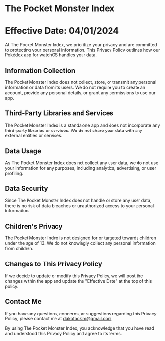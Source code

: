# The Pocket Monster Index

# Effective Date: 04/01/2024

At The Pocket Monster Index, we prioritize your privacy and are committed to protecting your personal information. This Privacy Policy outlines how our Pokédex app for watchOS handles your data.

## Information Collection
The Pocket Monster Index does not collect, store, or transmit any personal information or data from its users. We do not require you to create an account, provide any personal details, or grant any permissions to use our app.

## Third-Party Libraries and Services
The Pocket Monster Index is a standalone app and does not incorporate any third-party libraries or services. We do not share your data with any external entities or services.

## Data Usage
As The Pocket Monster Index does not collect any user data, we do not use your information for any purposes, including analytics, advertising, or user profiling.

## Data Security
Since The Pocket Monster Index does not handle or store any user data, there is no risk of data breaches or unauthorized access to your personal information.

## Children's Privacy
The Pocket Monster Index is not designed for or targeted towards children under the age of 13. We do not knowingly collect any personal information from children.

## Changes to This Privacy Policy

If we decide to update or modify this Privacy Policy, we will post the changes within the app and update the "Effective Date" at the top of this policy.

## Contact Me
If you have any questions, concerns, or suggestions regarding this Privacy Policy, please contact me at dakotackim@gmail.com

By using The Pocket Monster Index, you acknowledge that you have read and understood this Privacy Policy and agree to its terms.
